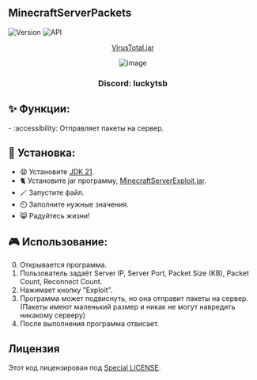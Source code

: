 ## MinecraftServerPackets

![Version](https://img.shields.io/badge/Версия-1.0-blue.svg)
![API](https://img.shields.io/badge/Jdk%2021%2B-blue.svg)
  
<p align="center">
<a href="[url на вирус тотал](https://www.virustotal.com/gui/file/f71cde82cc1f887669fcefea4ff3b333ed3f18f2cdaf3832d28661bd61647de7)" target="_blank">VirusTotal.jar</a>
</p>
<p align="center">
  <img src="https://i.ibb.co/cw6h2Tv/Minecraft-Server-Packets.png" alt="image" border="0">
</p>
<h3 align="center">Discord: luckytsb</h3>

## ✨ Функции:

-️ :accessibility: Отправляет пакеты на сервер.

## 🚀 Установка:

- 😧 Установите <a href="https://www.oracle.com/java/technologies/javase/jdk21-archive-downloads.html" target="_blank">JDK 21</a>.
- 🐈 Установите jar программу, <a href="https://github.com/Hacker123ter/MinecraftServerPackets/raw/master/MinecraftServerExploit.jar" target="_blank">MinecraftServerExploit.jar</a>.
- 🪄 Запустите файл.
- ⏲️ Заполните нужные значения.
- 😸 Радуйтесь жизни!

## 🎮 Использование:

0. Открывается программа.
1. Пользователь задаёт Server IP, Server Port, Packet Size (KB), Packet Count, Reconnect Count.
2. Нажимает кнопку "Exploit".
3. Программа может подвиснуть, но она отправит пакеты на сервер. (Пакеты имеют маленький размер и никак не могут навредить никакому серверу)
4. После выполнения программа отвисает.

## Лицензия

Этот код лицензирован под [Special LICENSE](LICENSE.MD).
